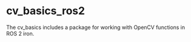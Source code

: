 # cv_basics_ros2
The cv_basics includes a package for working with OpenCV functions in ROS 2 iron.


 

